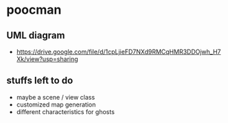 # poocman

## UML diagram
- https://drive.google.com/file/d/1cpLjieFD7NXd9RMCqHMR3DDOjwh_H7Xk/view?usp=sharing


## stuffs left to do
- maybe a scene / view class
- customized map generation
- different characteristics for ghosts
